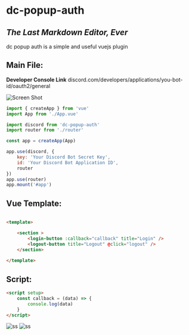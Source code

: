 # dc-popup-auth
## _The Last Markdown Editor, Ever_

dc popup auth is a simple and useful vuejs plugin



## Main File:

**Developer Console Link** discord.com/developers/applications/you-bot-id/oauth2/general

![Screen Shot](https://gcdnb.pbrd.co/images/RPROeD19QFIq.png?o=1)

```js
import { createApp } from 'vue'
import App from './App.vue'

import discord from 'dc-popup-auth'
import router from './router'

const app = createApp(App)

app.use(discord, {
    key: 'Your Discord Bot Secret Key',
    id: 'Your Discord Bot Application ID',
    router
})
app.use(router)
app.mount('#app')
```

## Vue Template:

```html

<template>

    <section >
        <login-button :callback="callback" title="Login" />
        <logout-button title="Logout" @click="logout" />
    </section>
    
</template>

```

## Script:

```html
<script setup>
    const callback = (data) => {
        console.log(data)
    }
</script>
```

![ss](https://gcdnb.pbrd.co/images/bAJuebwuy8fH.png?o=1) ![ss](https://gcdnb.pbrd.co/images/5mgnlcHcbE5A.png?o=1)

